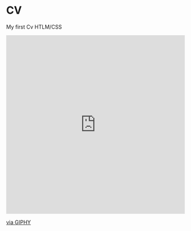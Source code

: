 # CV
My first Cv HTLM/CSS
<iframe src="https://giphy.com/embed/9P94yLRR2R4LFNNXIg" width="480" height="480" frameBorder="0" class="giphy-embed" allowFullScreen></iframe><p><a href="https://giphy.com/gifs/mrw-week-something-9P94yLRR2R4LFNNXIg">via GIPHY</a></p>
